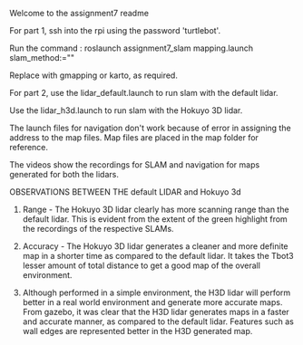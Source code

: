 Welcome to the assignment7 readme

For part 1, ssh into the rpi using the password 'turtlebot'.

Run the command : roslaunch assignment7_slam mapping.launch slam_method:="<METHOD>"

Replace <METHOD> with gmapping or karto, as required.


For part 2, use the lidar_default.launch to run slam with the default lidar.

Use the lidar_h3d.launch to run slam with the Hokuyo 3D lidar.

The launch files for navigation don't work because of error in assigning the address to the map files. Map files are placed in the map folder for reference.

The videos show the recordings for SLAM and navigation for maps generated for both the lidars.


OBSERVATIONS BETWEEN THE default LIDAR and Hokuyo 3d

1. Range - The Hokuyo 3D lidar clearly has more scanning range than the default lidar. This is evident from the extent of the green highlight from the recordings of the respective SLAMs.
2. Accuracy - The Hokuyo 3D lidar generates a cleaner and more definite map in a shorter time as compared to the default lidar. It takes the Tbot3 lesser amount of total distance to get a good map of 
the overall environment.

3. Although performed in a simple environment, the H3D lidar will perform better in a real world environment and generate more accurate maps. From gazebo, it was clear that the H3D lidar generates maps
in a faster and accurate manner, as compared to the default lidar. Features such as wall edges are represented better in the H3D generated map.
